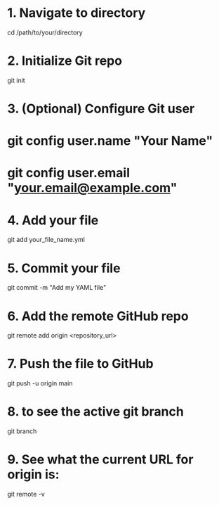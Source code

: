 # 1. Navigate to directory
cd /path/to/your/directory

# 2. Initialize Git repo
git init

# 3. (Optional) Configure Git user
# git config user.name "Your Name"
# git config user.email "your.email@example.com"

# 4. Add your file
git add your_file_name.yml

# 5. Commit your file
git commit -m "Add my YAML file"

# 6. Add the remote GitHub repo
git remote add origin <repository_url>

# 7. Push the file to GitHub
git push -u origin main

# 8. to see the active git branch
git branch

# 9. See what the current URL for origin is:
git remote -v


